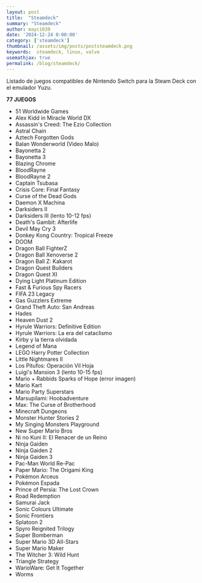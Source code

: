 ```yaml
---
layout: post
title:  "Steamdeck"
summary: "Steamdeck"
author: mayc1030
date: '2024-12-24 0:00:00'
category: ['steamdeck']
thumbnail: /assets/img/posts/poststeamdeck.png
keywords:  steamdeck, linux, valve
usemathjax: true
permalink: /blog/steamdeck/
---
```

Listado de juegos compatibles de Nintendo Switch para la Steam Deck con el emulador Yuzu.

**77 JUEGOS**

- 51 Worldwide Games  
- Alex Kidd in Miracle World DX  
- Assassin's Creed: The Ezio Collection  
- Astral Chain  
- Aztech Forgotten Gods  
- Balan Wonderworld (Video Malo)  
- Bayonetta 2  
- Bayonetta 3  
- Blazing Chrome  
- BloodRayne  
- BloodRayne 2  
- Captain Tsubasa  
- Crisis Core: Final Fantasy  
- Curse of the Dead Gods  
- Daemon X Machina  
- Darksiders II  
- Darksiders III (lento 10-12 fps)  
- Death's Gambit: Afterlife  
- Devil May Cry 3  
- Donkey Kong Country: Tropical Freeze  
- DOOM  
- Dragon Ball FighterZ  
- Dragon Ball Xenoverse 2  
- Dragon Ball Z: Kakarot  
- Dragon Quest Builders  
- Dragon Quest XI  
- Dying Light Platinum Edition  
- Fast & Furious Spy Racers  
- FIFA 23 Legacy  
- Gas Guzzlers Extreme  
- Grand Theft Auto: San Andreas  
- Hades  
- Heaven Dust 2  
- Hyrule Warriors: Definitive Edition  
- Hyrule Warriors: La era del cataclismo  
- Kirby y la tierra olvidada  
- Legend of Mana  
- LEGO Harry Potter Collection  
- Little Nightmares II  
- Los Pitufos: Operación Vil Hoja  
- Luigi's Mansion 3 (lento 10-15 fps)  
- Mario + Rabbids Sparks of Hope (error imagen)  
- Mario Kart  
- Mario Party Superstars  
- Marsupilami: Hoobadventure  
- Max: The Curse of Brotherhood  
- Minecraft Dungeons  
- Monster Hunter Stories 2  
- My Singing Monsters Playground  
- New Super Mario Bros  
- Ni no Kuni II: El Renacer de un Reino  
- Ninja Gaiden  
- Ninja Gaiden 2  
- Ninja Gaiden 3  
- Pac-Man World Re-Pac  
- Paper Mario: The Origami King  
- Pokémon Arceus  
- Pokémon Espada  
- Prince of Persia: The Lost Crown  
- Road Redemption  
- Samurai Jack  
- Sonic Colours Ultimate  
- Sonic Frontiers  
- Splatoon 2  
- Spyro Reignited Trilogy  
- Super Bomberman  
- Super Mario 3D All-Stars  
- Super Mario Maker  
- The Witcher 3: Wild Hunt  
- Triangle Strategy  
- WarioWare: Get It Together  
- Worms  








